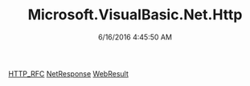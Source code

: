 ﻿---
title: Microsoft.VisualBasic.Net.Http
date: 6/16/2016 4:45:50 AM
---

[HTTP_RFC](T-Microsoft.VisualBasic.Net.Http.HTTP_RFC.html)
[NetResponse](T-Microsoft.VisualBasic.Net.Http.NetResponse.html)
[WebResult](T-Microsoft.VisualBasic.Net.Http.WebResult.html)
